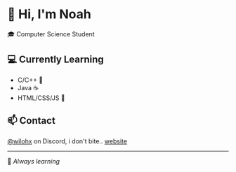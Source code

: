 # 👋 Hi, I'm Noah

🎓 Computer Science Student

## 💻 Currently Learning
- C/C++ 🔧
- Java ☕
- HTML/CSS/JS 🚀

## 📫 Contact
[@wilohx](https://discord.com/users/wilohx) on Discord, i don't bite..
[website](https://wiloh.me) 

---
🌱 *Always learning*
